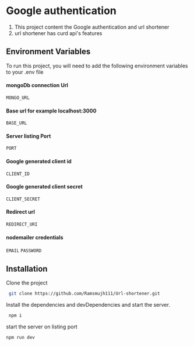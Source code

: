 #  Google authentication 
 1. This project content the Google authentication and url shortener 
 2. url shortener has curd api's features

## Environment Variables

To run this project, you will need to add the following environment variables to your .env file
#### mongoDb connection Url
`MONGO_URL`
#### Base url for example localhost:3000
`BASE_URL`
#### Server listing Port
`PORT`
#### Google generated client id
`CLIENT_ID`
#### Google generated client secret
`CLIENT_SECRET`
#### Redirect url
`REDIRECT_URI`
#### nodemailer credentials
`EMAIL`
`PASSWORD`

## Installation

Clone the project

```sh
 git clone https://github.com/Ramsmujh111/Url-shortener.git
```
Install the dependencies and devDependencies and start the server.
```sh
 npm i 
```
start the server on listing port
```sh
npm run dev
```

